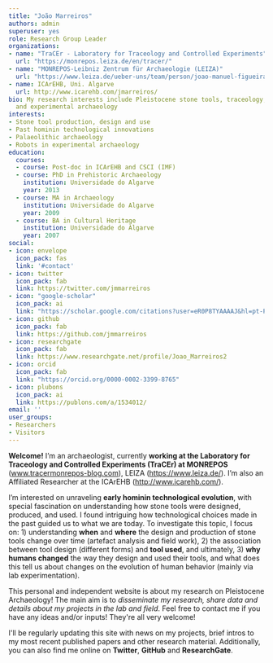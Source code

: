 ```yaml
---
title: "João Marreiros"
authors: admin
superuser: yes
role: Research Group Leader
organizations:
- name: "TraCEr - Laboratory for Traceology and Controlled Experiments"
  url: "https://monrepos.leiza.de/en/tracer/"
- name: "MONREPOS-Leibniz Zentrum für Archaeologie (LEIZA)"
  url: "https://www.leiza.de/ueber-uns/team/person/joao-manuel-figueiras-marreiros"
- name: ICArEHB, Uni. Algarve
  url: http://www.icarehb.com/jmarreiros/
bio: My research interests include Pleistocene stone tools, traceology, digital archaeology
  and experimental archaeology
interests:
- Stone tool production, design and use
- Past hominin technological innovations
- Palaeolithic archaeology
- Robots in experimental archaeology
education:
  courses:
  - course: Post-doc in ICArEHB and CSCI (IMF)
  - course: PhD in Prehistoric Archaeology
    institution: Universidade do Algarve
    year: 2013
  - course: MA in Archaeology
    institution: Universidade do Algarve
    year: 2009
  - course: BA in Cultural Heritage
    institution: Universidade do Algarve
    year: 2007
social:
- icon: envelope
  icon_pack: fas
  link: '#contact'
- icon: twitter
  icon_pack: fab
  link: https://twitter.com/jmmarreiros
- icon: "google-scholar"
  icon_pack: ai
  link: "https://scholar.google.com/citations?user=eR0P8TYAAAAJ&hl=pt-PT&authuser=1"
- icon: github
  icon_pack: fab
  link: https://github.com/jmmarreiros
- icon: researchgate
  icon_pack: fab
  link: https://www.researchgate.net/profile/Joao_Marreiros2
- icon: orcid
  icon_pack: fab
  link: "https://orcid.org/0000-0002-3399-8765"
- icon: plubons
  icon_pack: ai
  link: https://publons.com/a/1534012/
email: ''
user_groups:
- Researchers
- Visitors
---
```


**Welcome!** 
I’m an archaeologist, currently **working at the Laboratory for Traceology and Controlled Experiments (TraCEr) at MONREPOS** (www.tracermonrepos-blog.com), LEIZA (https://www.leiza.de/). I’m also an Affiliated Researcher at the ICArEHB (http://www.icarehb.com/). 

I’m interested on unraveling **early hominin technological evolution**, with special fascination on understanding how stone tools were designed, produced, and used. I found intriguing how technological choices made in the past guided us to what we are today.
To investigate this topic, I focus on: 1) understanding **when** and **where** the design and production of stone tools change over time (artefact analysis and field work), 2) the association between tool design (different forms) and **tool used**, and ultimately, 3) **why humans changed** the way they design and used their tools, and what does this tell us about changes on the evolution of human behavior (mainly via lab experimentation). 

This personal and independent website is about my research on Pleistocene Archaeology! The main aim is to *disseminate my research, share data and details about my projects in the lab and field*. Feel free to contact me if you have any ideas and/or inputs! They're all very welcome!

I'll be regularly updating this site with news on my projects, brief intros to my most recent published papers and other research material. Additionally, you can also find me online on **Twitter**, **GitHub** and **ResearchGate**.

